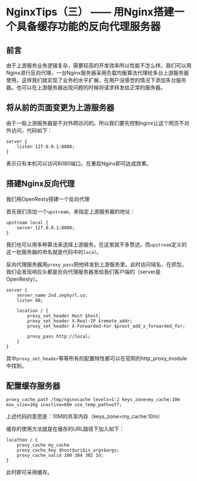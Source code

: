 # NginxTips（三） —— 用Nginx搭建一个具备缓存功能的反向代理服务器


## 前言

由于上游服务业务逻辑复杂，需要较高的开发效率所以性能不怎么样。我们可以用Nginx进行反向代理，一台Nginx服务器采用负载均衡算法代理给多台上游服务器使用。这样我们就实现了业务的水平扩展，在用户没感觉的情况下添加多台服务器。也可以在上游服务器出现问题的时候将请求转发给正常的服务器。

## 将从前的页面变更为上游服务器

由于一般上游服务器是不对外网访问的。所以我们要先控制nginx让这个网页不对外访问，代码如下：

```nginx
server {
    listen 127.0.0.1:8080;
}
```

表示只有本机可以访问8080端口。在重启Nginx即可达成效果。

## 搭建Nginx反向代理

我们用OpenResty搭建一个反向代理

首先我们添加一个`upstream`，来指定上游服务器的地址：

```nginx
upstream local {
    server 127.0.0.1:8080;
}
```

我们也可以用多种算法来选择上游服务。在这里就不多赘述。而`upstream`定义的这一批服务器的命名就是代码中的`local`。

反向代理服务器用`proxy_pass`把他转发到上游服务里。此时访问域名，在抓包，我们会发现响应头都是反向代理服务器发给我们客户端的（server是OpenResty）。

```nginx
server {
    server_name 2nd.zephyrl.co;
    listen 80;

    location / {
        proxy_set_header Host $host;
        proxy_set_header X-Real-IP $remote_addr;
        proxy_set_header X-Forwarded-For $proxt_add_x_forwarded_for;

        proxy_pass http://local;
    }
}
```

其中`proxy_set_header`等等所有的配置特性都可以在官网的http_proxy_module中找到。

## 配置缓存服务器

```nginx
proxy_cache_path /tmp/nginxcache levels=1:2 keys_zone=my_cache:10m max_size=10g inactive=60m use_temp_path=off;
```

上述代码的意思是：10M的共享内存（keys_zone=my_cache:10m）

缓存的使用方法就是在缓存的URL路径下加入如下：

```nginx 
locathon / {
    proxy_cache my_cache
    proxy_cache_key $host$uri$is_args$args;
    proxy_cache_valid 200 304 302 1d;
}
```

此时即可采用缓存。